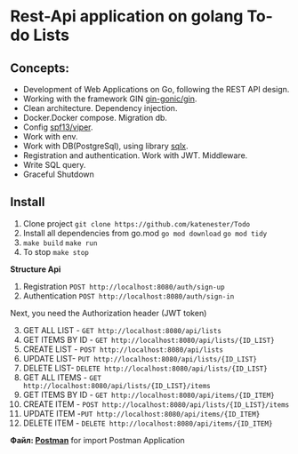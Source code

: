 # Rest-Api application on golang To-do Lists


## Concepts:
- Development of Web Applications on Go, following the REST API design.
- Working with the framework GIN <a href="https://github.com/gin-gonic/gin">gin-gonic/gin</a>.
- Clean architecture. Dependency injection.
- Docker.Docker compose. Migration db.
- Config <a href="https://github.com/spf13/viper">spf13/viper</a>. 
- Work with env.
- Work with DB(PostgreSql), using library <a href="https://github.com/jmoiron/sqlx">sqlx</a>.
- Registration and authentication. Work with JWT. Middleware.
- Write SQL query.
- Graceful Shutdown

## Install
1. Clone project `git clone https://github.com/katenester/Todo`
2. Install all dependencies from go.mod `go mod download` `go mod tidy`
3. `make build` `make run`
4. To stop `make stop`

<b>Structure Api</b>

1. Registration `POST http://localhost:8080/auth/sign-up`
2. Authentication `POST http://localhost:8080/auth/sign-in`

Next, you need the Authorization header (JWT token)

3. GET ALL LIST - `GET http://localhost:8080/api/lists`
4. GET ITEMS BY ID - `GET http://localhost:8080/api/lists/{ID_LIST}`
5. CREATE LIST - `POST http://localhost:8080/api/lists`
6. UPDATE LIST- `PUT http://localhost:8080/api/lists/{ID_LIST}`
7. DELETE LIST- `DELETE http://localhost:8080/api/lists/{ID_LIST}`
8. GET ALL ITEMS - `GET http://localhost:8080/api/lists/{ID_LIST}/items`
9. GET ITEMS BY ID - `GET http://localhost:8080/api/items/{ID_ITEM}`
10. CREATE ITEM - `POST http://localhost:8080/api/lists/{ID_LIST}/items`
11. UPDATE ITEM -`PUT http://localhost:8080/api/items/{ID_ITEM}`
12. DELETE ITEM - `DELETE http://localhost:8080/api/items/{ID_ITEM}`

**Файл: [Postman](https://github.com/katenester/Todo/blob/main/postman/Todo.postman_collection.json)** for import Postman Application
